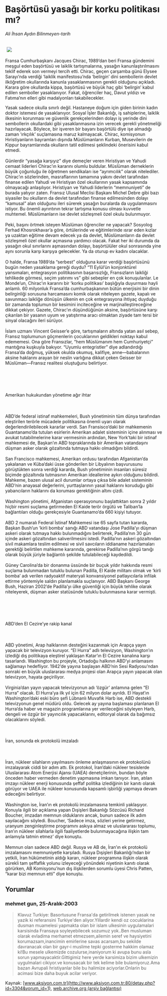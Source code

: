 # Başörtüsü yasağı bir korku politikası mı?

*Ali İhsan Aydın Bilinmeyen-tarih*

<div>
 <font>
  <img border="0" height="1" src="/web/20040309034324im_/http://www.aksiyon.com.tr/images/blank.gif"/>
 </font>
 <font class="content">
  <p>
   <img border="0" hspace="5" src="http://web.archive.org/web/20040309034324im_/http://www.aksiyon.com.tr/resim/472/14.jpg" vspace="5"/>
  </p>
 </font>
 <font class="content">
  Fransa Cumhurbaşkanı Jacques Chirac, 1989’dan beri Fransa gündemini meşgul eden başörtüsü ve laiklik tartışmalarına, yasağın kanunlaştırılmasını teklif ederek son vermeyi tercih etti. Chirac, geçen çarşamba günü Elysee Sarayı’nda verdiği ‘laiklik manifestosu’nda ‘belirgin’ dini sembollerin devlet ilköğretim okullarında kanunla yasaklanmasının gerekli olduğunu açıkladı. Karara göre okullarda kippa,     başörtüsü ve büyük haç gibi ‘belirgin’ kabul edilen semboller yasaklanıyor. Fakat, öğrenciler haç, Davut yıldızı ve Fatıma’nın elleri gibi madalyonları takabilecekler.
 </font>
 <p>
  <font class="content">
   Yasak sadece okulla sınırlı değil. Hastaneye doğum için giden birinin kadın doktor istemesi de yasaklanıyor. Sosyal İşler Bakanlığı, iş sahiplerine, laiklik ilkesinin korunması ve güvenlik gerekçelerinden dolayı iş yerinde dini sembollerin okullardaki gibi yasaklanmasına izin verecek gerekli yönetmeliği hazırlayacak. Böylece, bir işveren bir bayanı başörtülü diye işe almadığı zaman ‘ırkçılık’ suçlamasına maruz kalmayacak. Chirac, komisyonun Hıristiyanların bayramları dışında Müslümanların Kurban, Musevilerin de Kippur bayramlarında okulların tatil edilmesi şeklindeki önerisini kabul etmedi.
   <br/>
   <br/>
   Günlerdir “yasağa karşıyız” diye demeçler veren Hıristiyan ve Yahudi cemaat liderleri Chirac’ın kararını olumlu buldular. Müslüman derneklerin büyük çoğunluğu ile öğretmen sendikaları ise “ayrımcılık” olarak nitelediler. Chirac’ın sözlerinden, masraflarının tamamına yakını devlet tarafından finanse edilen Yahudi ve Hıristiyan özel okullarının yasak kapsamında olmayacağı anlaşılıyor. Hıristiyan ve Yahudi liderlerin “memnuniyeti” de burada yatıyor zaten. Fransız Ulusal Meclisi Başkanı Michel Debre gibi bazı siyasiler bu okulların da devlet tarafından finanse edilmesinden dolayı “kamusal” alan olduğunu ileri sürerek yasağın buralarda da uygulanmasını istiyor. Bu önemli ayrıntının tekrar tartışma konusu olması kuvvetle muhtemel. Müslümanların ise devlet sözleşmeli özel okulu bulunmuyor.
   <br/>
   <br/>
   Peki, başını örtmek isteyen Müslüman öğrenciler ne yapacak? Sosyolog Ferhad Khosrokhavar’a göre, örtülerinde ve eğitimlerinde ısrar eden kızlar ya uzaktan eğitime devam edecek ya da devlet, Müslümanların da devlet sözleşmeli özel okullar açmasına yardımcı olacak. Fakat her iki durumda da yasağın okul sınırlarını aşmasından dolayı, başörtülüler okul sonrasında yine aynı sorunla karşı karşıya gelecekler. Ya da oturup ev kadını olacaklar.
   <br/>
   <br/>
   O halde, Fransa 1989’da “serbest” olduğuna karar verdiği başörtüsünü bugün neden yasaklama gereği duydu? “11 Eylül’ün konjonktürel yansımaları, entegrasyon politikasının başarısızlığı, Fransızların laikliği tehlikede görmesi, seçim yatırımı vs” gibi sebepler en çok konuşulanlar. Le Monde’un, Chirac’ın kararını bir ‘korku politikası’ başlığıyla duyurması hayli anlamlı. 60 milyonluk Fransa’da cumhurbaşkanının bütün enerjisini bir dinin belirginliği sorusuna harcamasını komik olarak niteleyen gazete, kapalı ve savunmacı laikliğe dönüşün ülkenin en çok entegrasyona ihtiyaç duyduğu bir zamanda toplumun bir kesimini inciteceğine ve marjinalleştireceğine dikkat çekiyor. Gazete, Chirac’ın düşündüğünün aksine, başörtüsüne karşı çıkarılan bir yasanın uyum ve yatıştırma aracı olmaktan ziyade tam tersi bir sinyal olacağını ileri sürüyor.
   <br/>
   <br/>
   İslam uzmanı Vincent Geisser’e göre, tartışmaların altında yatan asıl sebep, Fransız toplumunun göçmenlerin çocuklarının geldikleri noktayı kabul edememesi. Ona göre Fransızlar, “hem Müslümanım hem Cumhuriyetçi” mantığına kuşkuyla bakıyor. “Uyumlu entegristler” diye adlandırdığı Fransa’da doğmuş, yüksek okulda okumuş, kalifiye, anne—babalarının aksine haklarını arayan bir neslin varlığına dikkat çeken Geisser bir Müslüman—Fransız realitesi oluştuğunu belirtiyor.
   <br/>
   <br/>
   <br/>
   <br/>
   <br/>
   <br/>
   Amerikan hukukundan yönetime ağır ihtar
   <br/>
   <br/>
   <br/>
   <br/>
   ABD’de federal istinaf mahkemeleri, Bush yönetiminin tüm dünya tarafından eleştirilen terörle mücadele politikasına önemli uyarı olarak değerlendirilebilecek kararlar verdi. San Fransisco’daki bir mahkemenin Guantanamo’da tutulan esirlerin Amerikan adalet sisteminin içine alınması ve avukat tutabilmelerine karar vermesinin ardından, New York’taki bir istinaf mahkemesi de, Başkan’ın ABD topraklarında bir Amerikan vatandaşını düşman asker olarak gözaltında tutmaya hakkı olmadığını bildirdi.
   <br/>
   <br/>
   San Francisco mahkemesi, Amerikan ordusu tarafından Afganistan’da yakalanan ve Küba’daki üsse gönderilen bir Libyalının başvurusunu görüştükten sonra verdiği kararda, Bush yönetiminin insanları süresiz biçimde gözaltında tutmasının Amerikan  ideallerine aykırı olduğunu bildirdi. Mahkeme, bazen ulusal acil durumlar ortaya çıksa bile adalet sisteminin ABD’nin anayasal değerlerini, yurttaşlarının yasal haklarını koruduğu gibi yabancıların haklarını da koruması gerektiğinin altını çizdi.
   <br/>
   <br/>
   Washington yönetimi, Afganistan operasyonunu başlattıktan sonra 2 yıldır hiçbir resmi suçlama getirmeden El Kaide terör örgütü ve Taliban’la bağlantıları olduğu gerekçesiyle Guantanamo’da 660 kişiyi tutuyor.
   <br/>
   <br/>
   ABD 2 numaralı Federal İstinaf Mahkemesi ise 65 sayfa tutan kararda, Başkan Bush’un ‘kirli bomba’ sanığı ABD vatandaşı Jose Padilla’yı düşman askeri olarak tutmaya hakkı bulunmadığını belirterek, Padilla’nın 30 gün içinde askeri gözaltından salıverilmesini istedi. Padilla’nın askeri gözaltından sivil makamlara teslim edilmesi ve sivil savcıların iddianame hazırlamaları gerektiği belirtilen mahkeme kararında, gerekirse Padilla’nın görgü tanığı olarak büyük jüriyle bağlantılı şekilde tutulabileceği kaydedildi.
   <br/>
   <br/>
   Güney Carolina’da bir donanma üssünde bir buçuk yıldır hakkında resmi suçlama bulunmadan tutuklu bulunan Padilla, El Kaide militanı olmak ve ‘kirli bomba’ adı verilen radyoaktif materyali konvansiyonel patlayıcılarla infilak ettirme yöntemiyle saldırı planlamakla suçlanıyor. ABD Başkanı George Bush, Haziran 2002’de Padilla’yı ülke güvenliği için büyük tehlike olarak niteleyerek, düşman asker statüsünde tutuklu bulunmasına karar vermişti.
   <br/>
   <br/>
   <br/>
   <br/>
   <br/>
   <br/>
   ABD’den El Cezire’ye rakip kanal
   <br/>
   <br/>
   <br/>
   <br/>
   ABD yönetimi, Arap halklarının desteğini kazanmak için Arapça yayın yapacak bir televizyon kuruyor. “El Hurra” adlı televizyon, Washington’ın izlediği dış politikaya eleştirel yaklaşan Katar’ın El Cezire kanalına karşı tasarlandı. Washington bu projeyle, Ortadoğu halkının ABD’yi anlamasını sağlamayı hedefliyor. 1942’de yayına başlayan ABD’nin Sesi Radyosu’ndan sonraki en büyük uluslararası medya projesi olan Arapça yayın yapacak olan televizyon, hayata geçiriliyor.
   <br/>
   <br/>
   Virginia’dan yayın yapacak televizyonun adı ‘özgür’ anlamına gelen “El Hurra” olacak. El Hurra’ya ilk yıl için 62 milyon dolar ayrıldı. El Hayat’ın Washington’daki eski büro şefi Lübnanlı Muvafık Harb ise, ABD destekli televizyonun genel müdürü oldu. Gelecek ay yayına başlaması planlanan El Hurra’da haber ve magazin programlarına yer verileceğini söyleyen Harb, dengeli ve özgür bir yayıncılık yapacaklarını, editoryal olarak da bağımsız olacaklarını söyledi.
   <br/>
   <br/>
   <br/>
   <br/>
   İran, sonunda ek protokolü imzaladı
   <br/>
   <br/>
   <br/>
   <br/>
   İran, nükleer silahların yayılmasını önleme anlaşmasının ek protokolünü imzalayarak ciddi bir adım attı. Ek protokol, İran’daki nükleer tesislerde Uluslararası Atom Enerjisi Ajansı (UAEA) denetçilerinin, bundan böyle önceden haber vermeden denetim yapmasına imkan tanıyor. İran, atılan imzayı nükleer enerji konusunda şeffaf politika izlediğinin bir kanıtı olarak görüyor ve UAEA ile nükleer konusunda kapsamlı işbirliği yapmaya devam edeceğini belirtiyor.
   <br/>
   <br/>
   Washington ise, İran’ın ek protokolü imzalamasına temkinli yaklaşıyor. Konuyla ilgili bir açıklama yapan Dışişleri Bakanlığı Sözcüsü Richard Boucher, imzadan memnun olduklarını ancak, bunun sadece ilk adım sayılacağını söyledi. Boucher, ‘Sadece imza, sözleri yerine getirmez, uranyum zenginleştirme programını askıya almaz ve uluslararası toplumu, İran’ın nükleer silahlarla ilgili faaliyetlerde bulunmayacağına ilişkin tam anlamıyla tatmin etmez’ diye konuştu.
   <br/>
   <br/>
   Memnun olan sadece ABD değil. Rusya ve AB de, İran’ın ek protokolü imzalamasını memnuniyetle karşıladı. Rusya Dışişleri Bakanlığı’ndan bir yetkili, İran hükümetinin aldığı kararı, nükleer programına ilişkin olarak sürekli tam şeffaflık yolunu izleyeceği yönündeki niyetinin kanıtı olarak görürken, AB Komisyonu’nun dış ilişkilerden sorumlu üyesi Chris Patten, “karar bizi memnun etti” diye konuştu.
  </font>
 </p>
</div>


## Yorumlar

### mehmet gun, 25-Aralık-2003
> Klavuz Turkiye: 
> Basortusune Fransa'da getirilmek istenen yasak ne yazik ki referansini Turkiye'den aliyor.Yillardir kendi oz cocuklarina dusman  muamelesi yapmakta olan bir islam ulkesinin uygulamalari karsisinda Fransaya soyleyebilecek sozumuz  yok..Ben  musluman olarak  evladima merhamet etmezsem,ailemin seref ve haysiyetini korumazsam,inancimin emirlerine savas acarsam,bu sekilde davranacak olan bir gayr-i muslime tepki gosterme hakkim olamaz ki!Bu mesele ulkemizde cozulurse,inaniyorum ki avupa bunu asla sorun yapmayacaktir.Gittigimiz here yerde karsimiza bizim ulkemizin  uygulmalari cikiyor.ve konusacak bir tek kelime bile bulamiyoruz.Ama bazan Avrupali hristiyanlar bile bu halimize aciyorlar.Onlarin bu acimasi bize daha buyuk acilar veriyor.

Kaynak: [www.aksiyon.com.tr](http://www.aksiyon.com.tr:80/detay.php?id=3304&yorum_id=1), [web.archive.org (arşiv bağlantısı)](http://web.archive.org/web/20040309034324/http://www.aksiyon.com.tr:80/detay.php?id=3304&yorum_id=1)
